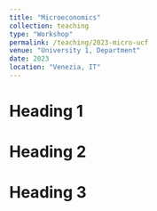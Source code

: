 ```yaml
---
title: "Microeconomics"
collection: teaching
type: "Workshop"
permalink: /teaching/2023-micro-ucf
venue: "University 1, Department"
date: 2023
location: "Venezia, IT"
---
```


Heading 1
======

Heading 2
======

Heading 3
======
